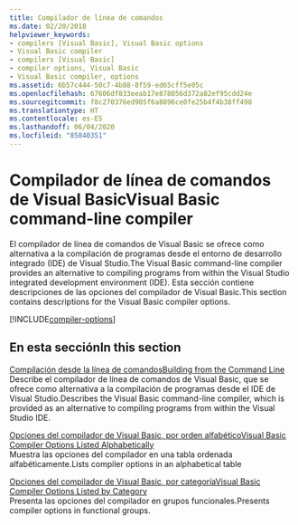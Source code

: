 ```yaml
---
title: Compilador de línea de comandos
ms.date: 02/20/2018
helpviewer_keywords:
- compilers [Visual Basic], Visual Basic options
- Visual Basic compiler
- compilers [Visual Basic]
- compiler options, Visual Basic
- Visual Basic compiler, options
ms.assetid: 6b57c444-50c7-4b88-8f59-ed65cff5e05c
ms.openlocfilehash: 67606df833eeab17e878056d372a82ef95cdd24e
ms.sourcegitcommit: f8c270376ed905f6a8896ce0fe25b4f4b38ff498
ms.translationtype: HT
ms.contentlocale: es-ES
ms.lasthandoff: 06/04/2020
ms.locfileid: "85840351"
---
```

# <a name="visual-basic-command-line-compiler"></a><span data-ttu-id="27ec6-102">Compilador de línea de comandos de Visual Basic</span><span class="sxs-lookup"><span data-stu-id="27ec6-102">Visual Basic command-line compiler</span></span>

<span data-ttu-id="27ec6-103">El compilador de línea de comandos de Visual Basic se ofrece como alternativa a la compilación de programas desde el entorno de desarrollo integrado (IDE) de Visual Studio.</span><span class="sxs-lookup"><span data-stu-id="27ec6-103">The Visual Basic command-line compiler provides an alternative to compiling programs from within the Visual Studio integrated development environment (IDE).</span></span> <span data-ttu-id="27ec6-104">Esta sección contiene descripciones de las opciones del compilador de Visual Basic.</span><span class="sxs-lookup"><span data-stu-id="27ec6-104">This section contains descriptions for the Visual Basic compiler options.</span></span>

[!INCLUDE[compiler-options](~/includes/compiler-options.md)]
  
## <a name="in-this-section"></a><span data-ttu-id="27ec6-105">En esta sección</span><span class="sxs-lookup"><span data-stu-id="27ec6-105">In this section</span></span>

[<span data-ttu-id="27ec6-106">Compilación desde la línea de comandos</span><span class="sxs-lookup"><span data-stu-id="27ec6-106">Building from the Command Line</span></span>](building-from-the-command-line.md)  
<span data-ttu-id="27ec6-107">Describe el compilador de línea de comandos de Visual Basic, que se ofrece como alternativa a la compilación de programas desde el IDE de Visual Studio.</span><span class="sxs-lookup"><span data-stu-id="27ec6-107">Describes the Visual Basic command-line compiler, which is provided as an alternative to compiling programs from within the Visual Studio IDE.</span></span>

[<span data-ttu-id="27ec6-108">Opciones del compilador de Visual Basic, por orden alfabético</span><span class="sxs-lookup"><span data-stu-id="27ec6-108">Visual Basic Compiler Options Listed Alphabetically</span></span>](compiler-options-listed-alphabetically.md)  
<span data-ttu-id="27ec6-109">Muestra las opciones del compilador en una tabla ordenada alfabéticamente.</span><span class="sxs-lookup"><span data-stu-id="27ec6-109">Lists compiler options in an alphabetical table</span></span>

[<span data-ttu-id="27ec6-110">Opciones del compilador de Visual Basic, por categoría</span><span class="sxs-lookup"><span data-stu-id="27ec6-110">Visual Basic Compiler Options Listed by Category</span></span>](compiler-options-listed-by-category.md)  
<span data-ttu-id="27ec6-111">Presenta las opciones del compilador en grupos funcionales.</span><span class="sxs-lookup"><span data-stu-id="27ec6-111">Presents compiler options in functional groups.</span></span>
  
